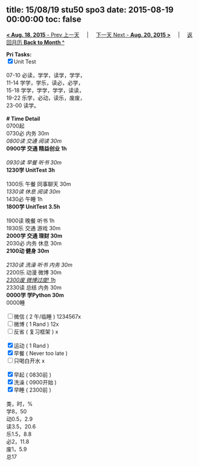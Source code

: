 title: 15/08/19 stu50 spo3
date: 2015-08-19 00:00:00
toc: false
---
[**< Aug. 18, 2015** - Prev 上一天](/lifelogs/2015/08/d18.html) &nbsp; &nbsp; | &nbsp; &nbsp; [下一天 Next - **Aug. 20, 2015 >**](/lifelogs/2015/08/d20.html) &nbsp; &nbsp; |  &nbsp; &nbsp; [返回月历 **Back to Month ^**](/lifelogs/2015/08/index.html)
<br/><div><strong>Pri Tasks:</strong></div><div><input checked="true" type="checkbox"/>Unit Test</div><div><br/></div><div>07-10 必读，学学，读学，学学，</div><div>11-14 学学，学乐，读必，必学，</div><div>15-18 学学，学学，学学，读读，</div><div>19-22 乐学，必动，读乐，废废，</div><div>23-00 读学。</div><div><br/></div><div><b># Time Detail</b></div><div>0700起</div><div>0730必 内务 30m</div><div><i>0800读 交通 阅读 30m</i></div><div><b>0900学 交通 精益创业 1h</b></div><div><b><br/></b></div><div><i>0930读 早餐 听书 30m</i></div><div><strong>1230学 UnitTest 3h</strong></div><div><br clear="none"/></div><div>1300乐 午餐 同事聊天 30m</div><div><i>1330读 休息 阅读 30m</i></div><div>1430必 午睡 1h</div><div><strong>1800学 UnitTest 3</strong><strong>.5h</strong></div><div><br/></div><div>1900读 晚餐 听书 1h</div><div>1930乐 交通 游戏 30m</div><div><b>2000学 交通 理财 30m</b></div><div>2030必 内务 休息 30m</div><div><b>2100动 健身 30m</b></div><div><b><br/></b></div><div><i>2130读 洗澡 听书 内务 30m</i></div><div>2200乐 动漫 微博 30m</div><div><i><u>2300废 微博过度! 1h</u></i></div><div>2330读 总结 内务 30m</div><div><b>0000学 学Python 30m</b></div><div>0000睡</div><div><br/></div><div><input type="checkbox"/>微信 ( 2 午/临睡 ) 1234567x</div><div><input type="checkbox"/>微博 ( 1 Rand ) 12x</div><div><input type="checkbox"/>反省 ( 复习框架 ) x</div><div><br/></div><div><div><input checked="true" type="checkbox"/>运动 ( 1 Rand ) </div><div><input checked="true" type="checkbox"/>早餐 ( Never too late ) </div></div><div><input type="checkbox"/>只喝白开水 x</div><div><br/></div><div><input checked="true" type="checkbox"/>早起 ( 0830前 ) </div><div><input checked="true" type="checkbox"/>洗澡 ( 0900开始 ) <br/></div><div><input checked="true" type="checkbox"/>早睡 ( 2300前 ) </div><div><br clear="none"/></div><div>类，时，%</div><div>学8，50</div><div>动0.5，2.9</div><div>读3.5，20.6</div><div>乐1.5，8.8</div><div>必2，11.8</div><div>废1，5.9</div><div>总17</div>